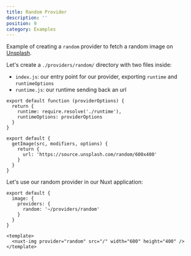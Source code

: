 ```yaml
---
title: Random Provider
description: ''
position: 9
category: Examples
---
```


Example of creating a `random` provider to fetch a random image on [Unsplash](https://unsplash.com).

Let's create a `./providers/random/` directory with two files inside:
- `index.js`: our entry point for our provider, exporting `runtime` and `runtimeOptions`
- `runtime.js`: our runtime sending back an url

<code-group>
  <code-block label="index.js" active>

  ```js{}[~/providers/random/index.js]
  export default function (providerOptions) {
    return {
      runtime: require.resolve('./runtime'),
      runtimeOptions: providerOptions
    }
  }
  ```

  </code-block>
  <code-block label="runtime.js">

  ```js{}[~/providers/random/runtime.js]  
  export default {
    getImage(src, modifiers, options) {
      return {
        url: 'https://source.unsplash.com/random/600x400'
      }
    }
  }
  ```
  </code-block>
</code-group>

Let's use our random provider in our Nuxt application:

<code-group>
  <code-block label="nuxt.config.js" active>

  ```js{}[nuxt.config.js]
  export default {
    image: {
      providers: {
        random: '~/providers/random'
      }
    }
  }
  ```
  </code-block>

  <code-block label="pages/index.vue">

  ```vue{}[~/pages/index.js]
  <template>
    <nuxt-img provider="random" src="/" width="600" height="400" />
  </template>
  ```

  </code-block>
  <code-block label="Preview">

  <div class="text-center p-4 bg-gray-800 rounded-b-md">
    <nuxt-img provider="random" src="/" width="600" height="400"></nuxt-img>
  </div>

  </code-block>

</code-group>
